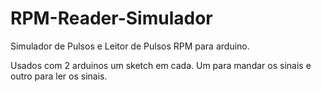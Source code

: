 # RPM-Reader-Simulador

Simulador de Pulsos e Leitor de Pulsos RPM para arduino.

Usados com 2 arduinos um sketch em cada. Um para mandar os sinais e outro para ler os sinais.
